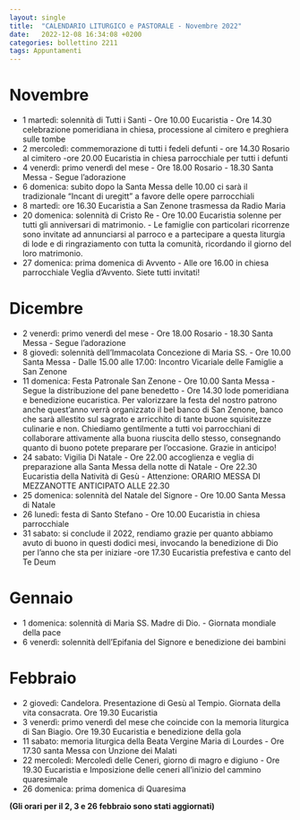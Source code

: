 ```yaml
---
layout: single
title:  "CALENDARIO LITURGICO e PASTORALE - Novembre 2022"
date:   2022-12-08 16:34:08 +0200
categories: bollettino 2211
tags: Appuntamenti
---
```


# Novembre

- 1    martedì: solennità di Tutti i Santi - Ore 10.00 Eucaristia - Ore 14.30 celebrazione pomeridiana in chiesa, processione al cimitero e preghiera sulle tombe
- 2    mercoledì: commemorazione di tutti i fedeli defunti - ore 14.30 Rosario al cimitero -ore 20.00 Eucaristia in chiesa parrocchiale per tutti i defunti
- 4    venerdì: primo venerdì del mese - Ore 18.00 Rosario -  18.30 Santa Messa -  Segue l’adorazione
- 6    domenica: subito dopo la Santa Messa delle 10.00 ci sarà il tradizionale “Incant di uregitt” a favore delle opere parrocchiali
- 8    martedì: ore 16.30 Eucaristia a San Zenone trasmessa da Radio Maria
- 20   domenica: solennità di Cristo Re -     Ore 10.00 Eucaristia solenne per tutti gli anniversari di matrimonio. - Le famiglie con particolari ricorrenze sono invitate ad annunciarsi al parroco e a partecipare a questa liturgia di lode e di ringraziamento con tutta la comunità, ricordando il giorno del loro matrimonio.
- 27   domenica: prima domenica di Avvento -      Alle ore 16.00 in chiesa parrocchiale Veglia d’Avvento. Siete tutti invitati!

# Dicembre

- 2    venerdì: primo venerdì del mese - Ore 18.00 Rosario  - 18.30 Santa Messa  - Segue l’adorazione
- 8    giovedì: solennità dell’Immacolata Concezione di Maria SS. - Ore 10.00 Santa Messa - Dalle 15.00 alle 17.00: Incontro Vicariale delle Famiglie a San Zenone
- 11   domenica: Festa Patronale San Zenone - Ore 10.00 Santa Messa - Segue la distribuzione del pane benedetto -     Ore 14.30 lode pomeridiana e benedizione eucaristica. Per valorizzare la festa del nostro patrono anche quest’anno verrà organizzato il bel banco di San Zenone, banco che sarà allestito sul sagrato e arricchito di tante buone squisitezze culinarie e non. Chiediamo gentilmente a tutti voi parrocchiani di collaborare attivamente alla buona riuscita dello stesso, consegnando quanto di buono potete preparare per l’occasione. Grazie in anticipo!
- 24   sabato: Vigilia Di Natale - Ore 22.00 accoglienza e veglia di preparazione alla Santa Messa della notte di Natale - Ore 22.30 Eucaristia della Natività di Gesù - Attenzione: ORARIO MESSA DI MEZZANOTTE ANTICIPATO ALLE 22.30 
- 25   domenica: solennità del Natale del Signore -      Ore 10.00 Santa Messa di Natale
- 26   lunedì: festa di Santo Stefano -     Ore 10.00 Eucaristia in chiesa parrocchiale
- 31   sabato: si conclude il 2022, rendiamo grazie per quanto abbiamo avuto di buono in questi dodici mesi, invocando la benedizione di Dio per l’anno che sta per iniziare -ore 17.30 Eucaristia prefestiva e canto del Te Deum

# Gennaio

- 1 domenica: solennità di Maria SS. Madre di Dio. - Giornata mondiale della pace
- 6    venerdì: solennità dell’Epifania del Signore e benedizione dei bambini

# Febbraio

- 2    giovedì: Candelora. Presentazione di Gesù al Tempio. Giornata della vita consacrata.      Ore 19.30 Eucaristia
- 3    venerdì: primo venerdì del mese che coincide con la memoria liturgica di San Biagio.     Ore 19.30 Eucaristia e benedizione della gola
- 11   sabato: memoria liturgica della Beata Vergine Maria di Lourdes        - Ore 17.30 santa Messa con Unzione dei Malati
- 22   mercoledì: Mercoledì delle Ceneri, giorno di magro e digiuno -     Ore 19.30 Eucaristia e Imposizione delle ceneri all’inizio del cammino quaresimale
- 26   domenica: prima domenica di Quaresima

**(Gli orari per il 2, 3 e 26 febbraio sono stati aggiornati)**
